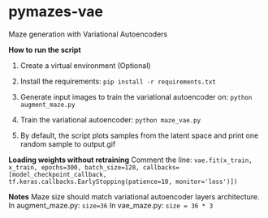 # pymazes-vae
Maze generation with Variational Autoencoders

**How to run the script**
1) Create a virtual environment (Optional)
2) Install the requirements:
`pip install -r requirements.txt`

3) Generate input images to train the variational autoencoder on:
`python augment_maze.py`

4) Train the variational autoencoder:
`python maze_vae.py`

5) By default, the script plots samples from the latent space and print one random sample to output.gif

**Loading weights without retraining**
Comment the line:
`vae.fit(x_train, x_train, epochs=300, batch_size=128, callbacks=[model_checkpoint_callback, tf.keras.callbacks.EarlyStopping(patience=10, monitor='loss')])`

**Notes**
Maze size should match variational autoencoder layers architecture.
In augment_maze.py:
`size=36`
In vae_maze.py:
`size = 36 * 3`
